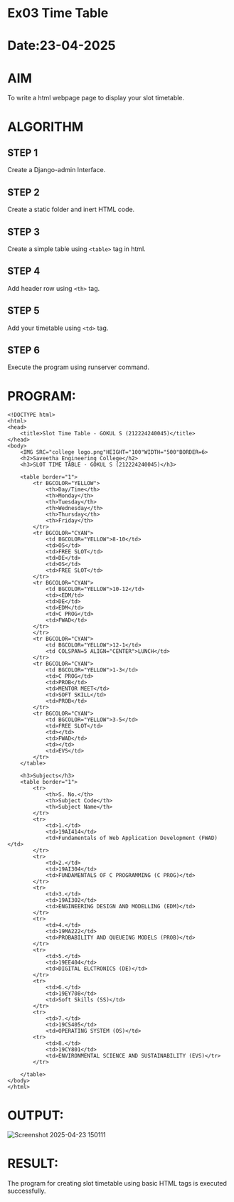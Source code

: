 # Ex03 Time Table
# Date:23-04-2025
# AIM
To write a html webpage page to display your slot timetable.

# ALGORITHM
## STEP 1
Create a Django-admin Interface.

## STEP 2
Create a static folder and inert HTML code.

## STEP 3
Create a simple table using `<table>` tag in html.

## STEP 4
Add header row using `<th>` tag.

## STEP 5
Add your timetable using `<td>` tag.

## STEP 6
Execute the program using runserver command.

# PROGRAM:
```
<!DOCTYPE html>
<html>
<head>
    <title>Slot Time Table - GOKUL S (212224240045)</title>
</head>
<body>
    <IMG SRC="college logo.png"HEIGHT="100"WIDTH="500"BORDER=6>
    <h2>Saveetha Engineering College</h2>
    <h3>SLOT TIME TABLE - GOKUL S (212224240045)</h3>

    <table border="1">
        <tr BGCOLOR="YELLOW">
            <th>Day/Time</th>
            <th>Monday</th>
            <th>Tuesday</th>
            <th>Wednesday</th>
            <th>Thursday</th>
            <th>Friday</th>
        </tr>
        <tr BGCOLOR="CYAN">
            <td BGCOLOR="YELLOW">8-10</td>
            <td>OS</td>
            <td>FREE SLOT</td>
            <td>DE</td>
            <td>OS</td>
            <td>FREE SLOT</td>
        </tr>
        <tr BGCOLOR="CYAN">
            <td BGCOLOR="YELLOW">10-12</td>
            <td><EDM/td>
            <td>DE</td>
            <td>EDM</td>
            <td>C PROG</td>
            <td>FWAD</td>
        </tr>
        </tr>
        <tr BGCOLOR="CYAN">
            <td BGCOLOR="YELLOW">12-1</td>
            <td COLSPAN=5 ALIGN="CENTER">LUNCH</td>
        </tr>
        <tr BGCOLOR="CYAN">
            <td BGCOLOR="YELLOW">1-3</td>
            <td>C PROG</td>
            <td>PROB</td>
            <td>MENTOR MEET</td>
            <td>SOFT SKILL</td>
            <td>PROB</td>
        </tr>
        <tr BGCOLOR="CYAN">
            <td BGCOLOR="YELLOW">3-5</td>
            <td>FREE SLOT</td>
            <td></td>
            <td>FWAD</td>
            <td></td>
            <td>EVS</td>
        </tr>
    </table>

    <h3>Subjects</h3>
    <table border="1">
        <tr>
            <th>S. No.</th>
            <th>Subject Code</th>
            <th>Subject Name</th>
        </tr>
        <tr>
            <td>1.</td>
            <td>19AI414</td>
            <td>Fundamentals of Web Application Development (FWAD)</td>
        </tr>
        <tr>
            <td>2.</td>
            <td>19AI304</td>
            <td>FUNDAMENTALS OF C PROGRAMMING (C PROG)</td>
        </tr>
        <tr>
            <td>3.</td>
            <td>19AI302</td>
            <td>ENGINEERING DESIGN AND MODELLING (EDM)</td>
        </tr>
        <tr>
            <td>4.</td>
            <td>19MA222</td>
            <td>PROBABILITY AND QUEUEING MODELS (PROB)</td>
        </tr>
        <tr>
            <td>5.</td>
            <td>19EE404</td>
            <td>DIGITAL ELCTRONICS (DE)</td>
        </tr>
        <tr>
            <td>6.</td>
            <td>19EY708</td>
            <td>Soft Skills (SS)</td>
        </tr>
        <tr>
            <td>7.</td>
            <td>19CS405</td>
            <td>OPERATING SYSTEM (OS)</td>
        <tr>
            <td>8.</td>
            <td>19CY801</td>
            <td>ENVIRONMENTAL SCIENCE AND SUSTAINABILITY (EVS)</tr>
        </tr>

    </table>
</body>
</html>
```
# OUTPUT:
![Screenshot 2025-04-23 150111](https://github.com/user-attachments/assets/f95bd07b-2f57-4172-a1f2-8b31dbb84881)

# RESULT:
The program for creating slot timetable using basic HTML tags is executed successfully.
